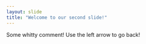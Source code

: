 ```yaml
---
layout: slide
title: "Welcome to our second slide!"
---
```

Some whitty comment!
Use the left arrow to go back!
